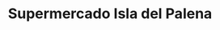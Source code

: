 ---
title: "Supermercado Isla del Palena"
url: /puerto-raul-marin-balmaceda/supermercado-isla-del-palena/
shop: supermercado
---